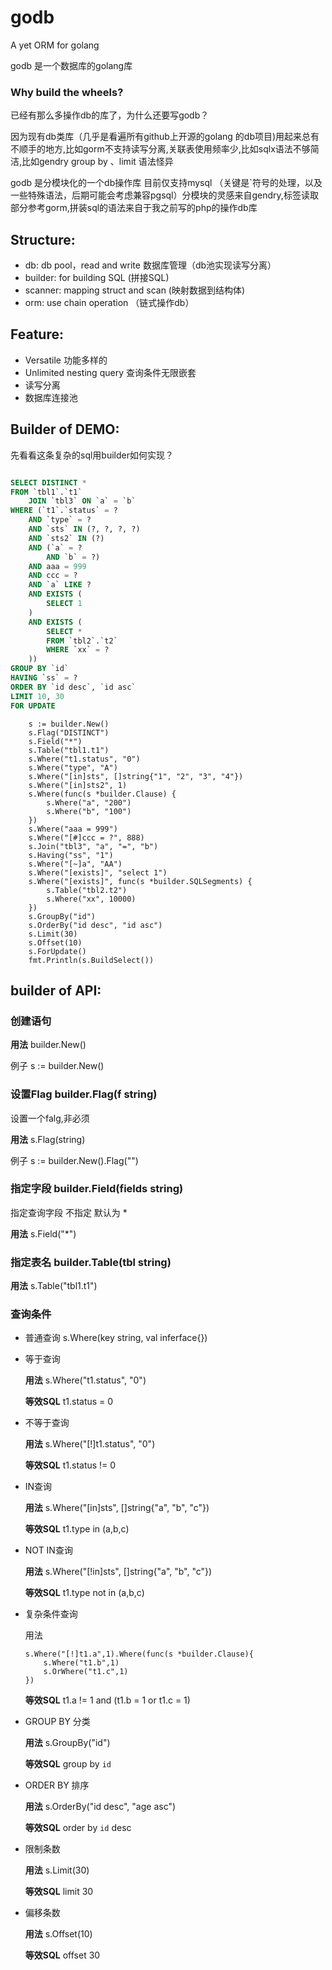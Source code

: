 # godb

A yet ORM for golang

godb 是一个数据库的golang库

### Why build the wheels?

已经有那么多操作db的库了，为什么还要写godb？

因为现有db类库（几乎是看遍所有github上开源的golang 的db项目)用起来总有不顺手的地方,比如gorm不支持读写分离,关联表使用频率少,比如sqlx语法不够简洁,比如gendry group by 、limit 语法怪异

godb 是分模块化的一个db操作库 目前仅支持mysql （关键是`符号的处理，以及一些特殊语法，后期可能会考虑兼容pgsql）分模块的灵感来自gendry,标签读取部分参考gorm,拼装sql的语法来自于我之前写的php的操作db库

## Structure:

* db: db pool，read and write 数据库管理（db池实现读写分离）
* builder: 	for building SQL (拼接SQL)		
* scanner: mapping struct and scan (映射数据到结构体)
* orm: use chain operation （链式操作db）

## Feature:

* Versatile 功能多样的
* Unlimited nesting query 查询条件无限嵌套
* 读写分离
* 数据库连接池

## Builder of DEMO:

先看看这条复杂的sql用builder如何实现？

```sql

SELECT DISTINCT *
FROM `tbl1`.`t1`
	JOIN `tbl3` ON `a` = `b`
WHERE (`t1`.`status` = ?
	AND `type` = ?
	AND `sts` IN (?, ?, ?, ?)
	AND `sts2` IN (?)
	AND (`a` = ?
		AND `b` = ?)
	AND aaa = 999
	AND ccc = ?
	AND `a` LIKE ?
	AND EXISTS (
		SELECT 1
	)
	AND EXISTS (
		SELECT *
		FROM `tbl2`.`t2`
		WHERE `xx` = ?
	))
GROUP BY `id`
HAVING `ss` = ?
ORDER BY `id desc`, `id asc`
LIMIT 10, 30
FOR UPDATE
```

```golang
    s := builder.New()
	s.Flag("DISTINCT")
	s.Field("*")
	s.Table("tbl1.t1")
	s.Where("t1.status", "0")
	s.Where("type", "A")
	s.Where("[in]sts", []string{"1", "2", "3", "4"})
	s.Where("[in]sts2", 1)
	s.Where(func(s *builder.Clause) {
		s.Where("a", "200")
		s.Where("b", "100")
	})
	s.Where("aaa = 999")
	s.Where("[#]ccc = ?", 888)
	s.Join("tbl3", "a", "=", "b")
	s.Having("ss", "1")
	s.Where("[~]a", "AA")
	s.Where("[exists]", "select 1")
	s.Where("[exists]", func(s *builder.SQLSegments) {
		s.Table("tbl2.t2")
		s.Where("xx", 10000)
	})
	s.GroupBy("id")
	s.OrderBy("id desc", "id asc")
	s.Limit(30)
	s.Offset(10)
	s.ForUpdate()
	fmt.Println(s.BuildSelect())
```

## builder of API:

### 创建语句

**用法** builder.New()

例子 s := builder.New()


### 设置Flag builder.Flag(f string)

设置一个falg,非必须

**用法** s.Flag(string)

例子 s := builder.New().Flag("")


### 指定字段 builder.Field(fields string)

指定查询字段 不指定 默认为 *

**用法** s.Field("*")

### 指定表名 builder.Table(tbl string)

**用法** s.Table("tbl1.t1")

### 查询条件 

* 普通查询 s.Where(key string, val inferface{})

 * 等于查询 

    **用法** s.Where("t1.status", "0")

    **等效SQL** t1.status = 0

  * 不等于查询 
 
    **用法** s.Where("[!]t1.status", "0")

    **等效SQL** t1.status != 0

* IN查询

    **用法** s.Where("[in]sts", []string{"a", "b", "c"})

    **等效SQL** t1.type in (a,b,c)

* NOT IN查询

    **用法** s.Where("[!in]sts", []string{"a", "b", "c"})

    **等效SQL** t1.type not in (a,b,c)

* 复杂条件查询

    用法

    ```golang
    s.Where("[!]t1.a",1).Where(func(s *builder.Clause){
        s.Where("t1.b",1)
        s.OrWhere("t1.c",1)
    })
    ```

    **等效SQL**  t1.a != 1  and (t1.b = 1 or t1.c = 1)
    
* GROUP BY 分类

    **用法**  s.GroupBy("id")

    **等效SQL** group by `id`

* ORDER BY 排序

    **用法**  s.OrderBy("id desc", "age asc")

    **等效SQL** order by `id` desc

* 限制条数

    **用法**  s.Limit(30)

    **等效SQL** limit 30

* 偏移条数

    **用法**  s.Offset(10)

    **等效SQL** offset 30
	





